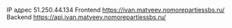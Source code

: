 IP адрес 51.250.44.134
Frontend https://ivan.matveev.nomorepartiessbs.ru/
Backend https://api.ivan.matveev.nomorepartiessbs.ru/
